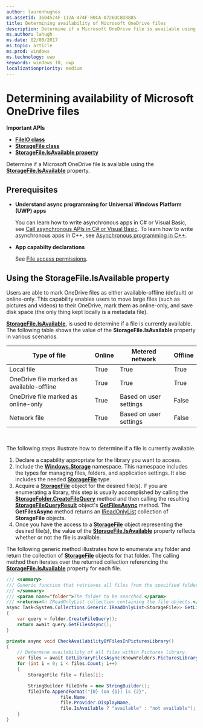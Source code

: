 ```yaml
---
author: laurenhughes
ms.assetid: 3604524F-112A-474F-B0CA-0726DC8DB885
title: Determining availability of Microsoft OneDrive files
description: Determine if a Microsoft OneDrive file is available using the StorageFile.IsAvailable property.
ms.author: lahugh
ms.date: 02/08/2017
ms.topic: article
ms.prod: windows
ms.technology: uwp
keywords: windows 10, uwp
localizationpriority: medium
---
```

# Determining availability of Microsoft OneDrive files


**Important APIs**

-   [**FileIO class**](https://msdn.microsoft.com/library/windows/apps/Hh701440)
-   [**StorageFile class**](https://msdn.microsoft.com/library/windows/apps/BR227171)
-   [**StorageFile.IsAvailable property**](https://msdn.microsoft.com/library/windows/apps/windows.storage.storagefile.isavailable.aspx)

Determine if a Microsoft OneDrive file is available using the [**StorageFile.IsAvailable**](https://msdn.microsoft.com/library/windows/apps/windows.storage.storagefile.isavailable.aspx) property.

## Prerequisites

-   **Understand async programming for Universal Windows Platform (UWP) apps**

    You can learn how to write asynchronous apps in C# or Visual Basic, see [Call asynchronous APIs in C# or Visual Basic](https://msdn.microsoft.com/library/windows/apps/Mt187337). To learn how to write asynchronous apps in C++, see [Asynchronous programming in C++](https://msdn.microsoft.com/library/windows/apps/Mt187334).

-   **App capabilty declarations**

    See [File access permissions](file-access-permissions.md).

## Using the StorageFile.IsAvailable property

Users are able to mark OneDrive files as either available-offline (default) or online-only. This capability enables users to move large files (such as pictures and videos) to their OneDrive, mark them as online-only, and save disk space (the only thing kept locally is a metadata file).

[**StorageFile.IsAvailable**](https://msdn.microsoft.com/library/windows/apps/windows.storage.storagefile.isavailable.aspx), is used to determine if a file is currently available. The following table shows the value of the **StorageFile.IsAvailable** property in various scenarios.

| Type of file                              | Online | Metered network        | Offline |
|-------------------------------------------|--------|------------------------|---------|
| Local file                                | True   | True                   | True    |
| OneDrive file marked as available-offline | True   | True                   | True    |
| OneDrive file marked as online-only       | True   | Based on user settings | False   |
| Network file                              | True   | Based on user settings | False   |

 

The following steps illustrate how to determine if a file is currently available.

1.  Declare a capability appropriate for the library you want to access.
2.  Include the [**Windows.Storage**](https://msdn.microsoft.com/library/windows/apps/BR227346) namespace. This namespace includes the types for managing files, folders, and application settings. It also includes the needed [**StorageFile**](https://msdn.microsoft.com/library/windows/apps/BR227171) type.
3.  Acquire a [**StorageFile**](https://msdn.microsoft.com/library/windows/apps/BR227171) object for the desired file(s). If you are enumerating a library, this step is usually accomplished by calling the [**StorageFolder.CreateFileQuery**](https://msdn.microsoft.com/library/windows/apps/BR227252) method and then calling the resulting [**StorageFileQueryResult**](https://msdn.microsoft.com/library/windows/apps/BR208046) object's [**GetFilesAsync**](https://msdn.microsoft.com/library/windows/apps/br227276.aspx) method. The **GetFilesAsync** method returns an [IReadOnlyList](http://go.microsoft.com/fwlink/p/?LinkId=324970) collection of **StorageFile** objects.
4.  Once you have the access to a [**StorageFile**](https://msdn.microsoft.com/library/windows/apps/BR227171) object representing the desired file(s), the value of the [**StorageFile.IsAvailable**](https://msdn.microsoft.com/library/windows/apps/windows.storage.storagefile.isavailable.aspx) property reflects whether or not the file is available.

The following generic method illustrates how to enumerate any folder and return the collection of [**StorageFile**](https://msdn.microsoft.com/library/windows/apps/BR227171) objects for that folder. The calling method then iterates over the returned collection referencing the [**StorageFile.IsAvailable**](https://msdn.microsoft.com/library/windows/apps/windows.storage.storagefile.isavailable.aspx) property for each file.

```cs
/// <summary>
/// Generic function that retrieves all files from the specified folder.
/// </summary>
/// <param name="folder">The folder to be searched.</param>
/// <returns>An IReadOnlyList collection containing the file objects.</returns>
async Task<System.Collections.Generic.IReadOnlyList<StorageFile>> GetLibraryFilesAsync(StorageFolder folder)
{
    var query = folder.CreateFileQuery();
    return await query.GetFilesAsync();
}

private async void CheckAvailabilityOfFilesInPicturesLibrary()
{
    // Determine availability of all files within Pictures library.
    var files = await GetLibraryFilesAsync(KnownFolders.PicturesLibrary);
    for (int i = 0; i < files.Count; i++)
    {
        StorageFile file = files[i];

        StringBuilder fileInfo = new StringBuilder();
        fileInfo.AppendFormat("{0} (on {1}) is {2}",
                    file.Name,
                    file.Provider.DisplayName,
                    file.IsAvailable ? "available" : "not available");
    }
}
```
